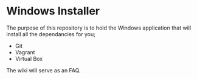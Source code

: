 # Windows Installer

The purpose of this repository is to hold the Windows application that will install all the dependancies for you;

- Git
- Vagrant
- Virtual Box

The wiki will serve as an FAQ.
